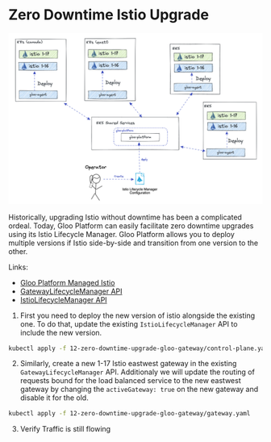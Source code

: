 # Zero Downtime Istio Upgrade

![Upgrade Istio](../images/upgrade-istio.png)

Historically, upgrading Istio without downtime has been a complicated ordeal. Today, Gloo Platform can easily facilitate zero downtime upgrades using its Istio Lifecycle Manager. Gloo Platform allows you to deploy multiple versions if Istio side-by-side and transition from one version to the other. 

Links:
- [Gloo Platform Managed Istio](https://docs.solo.io/gloo-mesh-enterprise/latest/setup/installation/istio/gm_managed_istio/)
- [GatewayLifecycleManager API](https://docs.solo.io/gloo-mesh-enterprise/latest/reference/api/gateway_lifecycle_manager/)
- [IstioLifecycleManager API](https://docs.solo.io/gloo-mesh-enterprise/latest/reference/api/istio_lifecycle_manager/)

1. First you need to deploy the new version of istio alongside the existing one. To do that, update the existing `IstioLifecycleManager` API to include the new version.
```sh
kubectl apply -f 12-zero-downtime-upgrade-gloo-gateway/control-plane.yaml
```

2. Similarly, create a new 1-17 Istio eastwest gateway in the existing `GatewayLifecycleManager` API. Additionaly we will update the routing of requests bound for the load balanced service to the new eastwest gateway by changing the `activeGateway: true` on the new gateway and disable it for the old.
```sh
kubectl apply -f 12-zero-downtime-upgrade-gloo-gateway/gateway.yaml
```

3. Verify Traffic is still flowing